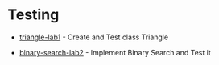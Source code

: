 # Testing

- [triangle-lab1](https://github.com/KirillZhelt/bsu/tree/master/testing/triangle-lab1) - Create and Test class Triangle

- [binary-search-lab2](https://github.com/KirillZhelt/bsu/tree/master/testing/binary-search-lab2) - Implement Binary Search and Test it
